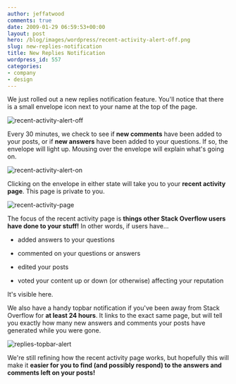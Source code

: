 ```yaml
---
author: jeffatwood
comments: true
date: 2009-01-29 06:59:53+00:00
layout: post
hero: /blog/images/wordpress/recent-activity-alert-off.png
slug: new-replies-notification
title: New Replies Notification
wordpress_id: 557
categories:
- company
- design
---
```



We just rolled out a new replies notification feature. You'll notice that there is a small envelope icon next to your name at the top of the page.



![recent-activity-alert-off](/blog/images/wordpress/recent-activity-alert-off.png)



Every 30 minutes, we check to see if **new comments** have been added to your posts, or if **new answers** have been added to your questions. If so, the envelope will light up. Mousing over the envelope will explain what's going on.



![recent-activity-alert-on](/blog/images/wordpress/recent-activity-alert-on.png)



Clicking on the envelope in either state will take you to your **recent activity page**. This page is private to you.



![recent-activity-page](/blog/images/wordpress/recent-activity-page.png)



The focus of the recent activity page is **things other Stack Overflow users have done to your stuff!** In other words, if users have...







  * added answers to your questions

  * commented on your questions or answers

  * edited your posts

  * voted your content up or down (or otherwise) affecting your reputation




It's visible here.



We also have a handy topbar notification if you've been away from Stack Overflow for **at least 24 hours**. It links to the exact same page, but will tell you exactly how many new answers and comments your posts have generated while you were gone.



![replies-topbar-alert](/blog/images/wordpress/replies-topbar-alert.png)



We're still refining how the recent activity page works, but hopefully this will make it **easier for you to find (and possibly respond) to the answers and comments left on your posts!**

